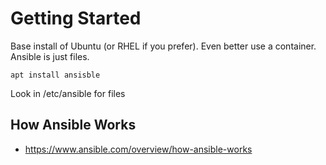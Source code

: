 # Getting Started

Base install of Ubuntu (or RHEL if you prefer). Even better use a container. Ansible is just files.
```
apt install ansisble
```
Look in /etc/ansible for files

## How Ansible Works
- https://www.ansible.com/overview/how-ansible-works
